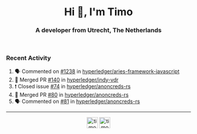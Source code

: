 <h1 align="center">Hi 👋, I'm Timo</h1>
<h3 align="center">A developer from Utrecht, The Netherlands</h3>
<br/>
<!-- https://github.com/rahuldkjain/github-profile-readme-generator --!>

<!--  <p align="left"><img src="https://github-readme-stats.vercel.app/api?username=timoglastra&show_icons=true&count_private=true&" alt="timoglastra" /></p> --!>

<!--
Github language stats
<p align="left"><img src="https://github-readme-stats.vercel.app/api/top-langs/?username=timoglastra&layout=compact" alt="timoglastra" /><p>
-->

<!-- Codestats language stats -->
<!-- <p align="left"><img src="https://codestats-readme.vercel.app/api/top-langs/?username=timoglastra&layout=compact&language_count=12" alt="timoglastra" /><p>    --!>
  
<h3>Recent Activity</h3>

<!--START_SECTION:activity-->
1. 🗣 Commented on [#1238](https://github.com/hyperledger/aries-framework-javascript/issues/1238) in [hyperledger/aries-framework-javascript](https://github.com/hyperledger/aries-framework-javascript)
2. 🎉 Merged PR [#140](https://github.com/hyperledger/indy-vdr/pull/140) in [hyperledger/indy-vdr](https://github.com/hyperledger/indy-vdr)
3. ❗️ Closed issue [#74](https://github.com/hyperledger/anoncreds-rs/issues/74) in [hyperledger/anoncreds-rs](https://github.com/hyperledger/anoncreds-rs)
4. 🎉 Merged PR [#80](https://github.com/hyperledger/anoncreds-rs/pull/80) in [hyperledger/anoncreds-rs](https://github.com/hyperledger/anoncreds-rs)
5. 🗣 Commented on [#81](https://github.com/hyperledger/anoncreds-rs/issues/81) in [hyperledger/anoncreds-rs](https://github.com/hyperledger/anoncreds-rs)
<!--END_SECTION:activity-->

---

<p align="center">
<a href="https://twitter.com/timoglastra" target="blank"><img align="center" src="https://cdn.jsdelivr.net/npm/simple-icons@3.0.1/icons/twitter.svg" alt="timoglastra" height="30" width="30" /></a>
<a href="https://linkedin.com/in/timoglastra" target="blank"><img align="center" src="https://cdn.jsdelivr.net/npm/simple-icons@3.0.1/icons/linkedin.svg" alt="timoglastra" height="30" width="30" /></a>
</p>



